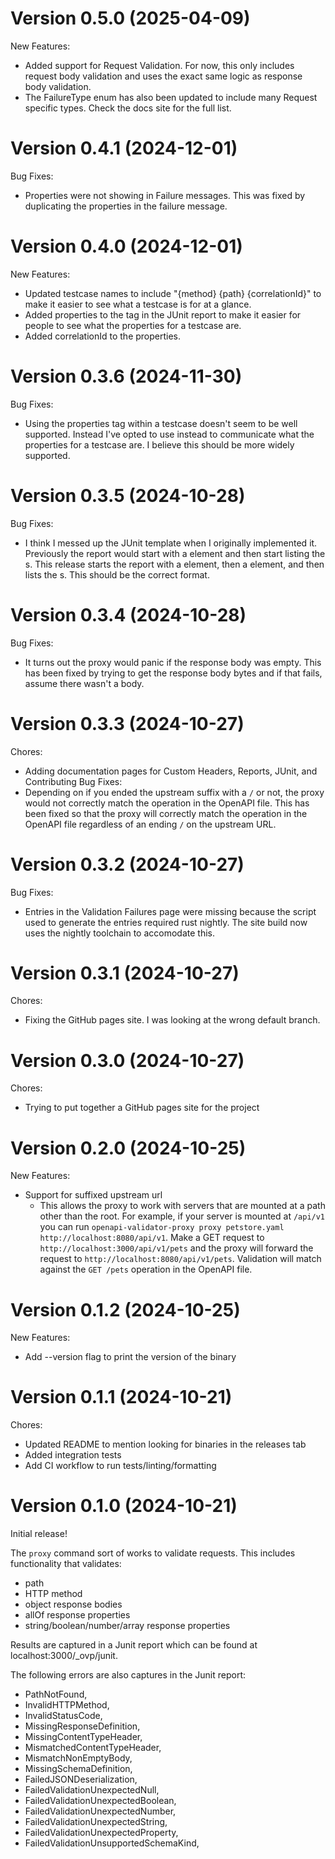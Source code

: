 # Version 0.5.0 (2025-04-09)
New Features:
- Added support for Request Validation. For now, this only includes request body validation and uses the exact same logic as response body validation.
- The FailureType enum has also been updated to include many Request specific types. Check the docs site for the full list.

# Version 0.4.1 (2024-12-01)
Bug Fixes:
- Properties were not showing in Failure messages. This was fixed by duplicating the properties in the failure message.

# Version 0.4.0 (2024-12-01)
New Features:
- Updated testcase names to include "{method} {path} {correlationId}" to make it easier to see what a testcase is for at a glance.
- Added properties to the <system-out> tag in the JUnit report to make it easier for people to see what the properties for a testcase are.
- Added correlationId to the properties.

# Version 0.3.6 (2024-11-30)
Bug Fixes:
- Using the properties tag within a testcase doesn't seem to be well supported. Instead I've opted to use <system-out> instead to communicate what the properties for a testcase are. I believe this should be more widely supported.

# Version 0.3.5 (2024-10-28)
Bug Fixes:
- I think I messed up the JUnit template when I originally implemented it. Previously the report would start with a <testsuites> element and then start listing the <testcase>s. This release starts the report with a <testsuites> element, then a <testsuite> element, and then lists the <testcase>s. This should be the correct format.

# Version 0.3.4 (2024-10-28)
Bug Fixes:
- It turns out the proxy would panic if the response body was empty. This has been fixed by trying to get the response body bytes and if that fails, assume there wasn't a body.

# Version 0.3.3 (2024-10-27)
Chores:
  - Adding documentation pages for Custom Headers, Reports, JUnit, and Contributing
Bug Fixes:
  - Depending on if you ended the upstream suffix with a `/` or not, the proxy would not correctly match the operation in the OpenAPI file. This has been fixed so that the proxy will correctly match the operation in the OpenAPI file regardless of an ending `/` on the upstream URL.

# Version 0.3.2 (2024-10-27)
Bug Fixes:
  - Entries in the Validation Failures page were missing because the script used to generate the entries required rust nightly. The site build now uses the nightly toolchain to accomodate this.

# Version 0.3.1 (2024-10-27)
Chores:
  - Fixing the GitHub pages site. I was looking at the wrong default branch.

# Version 0.3.0 (2024-10-27)
Chores:
  - Trying to put together a GitHub pages site for the project

# Version 0.2.0 (2024-10-25)
New Features:
  - Support for suffixed upstream url
    - This allows the proxy to work with servers that are mounted at a path other than the root. For example, if your server is mounted at `/api/v1` you can run `openapi-validator-proxy proxy petstore.yaml http://localhost:8080/api/v1`. Make a GET request to `http://localhost:3000/api/v1/pets` and the proxy will forward the request to `http://localhost:8080/api/v1/pets`. Validation will match against the `GET /pets` operation in the OpenAPI file.

# Version 0.1.2 (2024-10-25)
New Features:
  - Add --version flag to print the version of the binary

# Version 0.1.1 (2024-10-21)
Chores:
  - Updated README to mention looking for binaries in the releases tab
  - Added integration tests
  - Add CI workflow to run tests/linting/formatting

# Version 0.1.0 (2024-10-21)

Initial release!

The `proxy` command sort of works to validate requests. This includes functionality that validates:
- path
- HTTP method
- object response bodies
- allOf response properties
- string/boolean/number/array response properties

Results are captured in a Junit report which can be found at localhost:3000/_ovp/junit.

The following errors are also captures in the Junit report:
- PathNotFound,
- InvalidHTTPMethod,
- InvalidStatusCode,
- MissingResponseDefinition,
- MissingContentTypeHeader,
- MismatchedContentTypeHeader,
- MismatchNonEmptyBody,
- MissingSchemaDefinition,
- FailedJSONDeserialization,
- FailedValidationUnexpectedNull,
- FailedValidationUnexpectedBoolean,
- FailedValidationUnexpectedNumber,
- FailedValidationUnexpectedString,
- FailedValidationUnexpectedProperty,
- FailedValidationUnsupportedSchemaKind,

